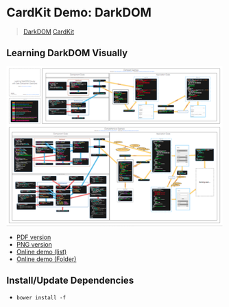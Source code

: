 
# CardKit Demo: DarkDOM

> [DarkDOM](https://github.com/dexteryy/DarkDOM)
> [CardKit](https://github.com/douban-f2e/CardKit)

## Learning DarkDOM Visually

![darkdom](darkdom_thumbnail.png)

* [PDF version](darkdom.pdf)
* [PNG version](darkdom.png)
* [Online demo (list)](http://dexteryy.github.io/cardkit-demo-graphs/index.html)
* [Online demo (Folder)](http://dexteryy.github.io/cardkit-demo-graphs/folder.html)

## Install/Update Dependencies

* `bower install -f`
